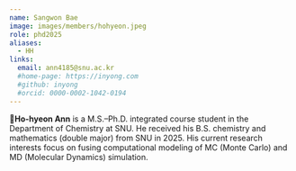```yaml
---
name: Sangwon Bae
image: images/members/hohyeon.jpeg
role: phd2025
aliases:
  - HH
links: 
  email: ann4185@snu.ac.kr
  #home-page: https://inyong.com
  #github: inyong
  #orcid: 0000-0002-1042-0194
---
```


**Ho-hyeon Ann** is a M.S.–Ph.D. integrated course student in the Department of Chemistry at SNU. He received his B.S. chemistry and mathematics (double major) from SNU in 2025. His current research interests focus on fusing computational modeling of MC (Monte Carlo) and MD (Molecular Dynamics) simulation.
